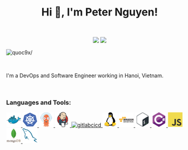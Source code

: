 <h1 align="center">Hi 👋, I'm Peter Nguyen!</h1>
<br>

<p align = "center">
  <img src = "https://github-readme-stats.vercel.app/api?username=quoc9x&show_icons=true&theme=tokyonight" width = 400>
  <img src = "https://github-readme-streak-stats.herokuapp.com?user=quoc9x&theme=blue-green&hide_border=true" width = 400>
</p>

<p align="left"> <img src=https://komarev.com/ghpvc/?username=quoc9x&color=brightgreen alt=quoc9x/> </p><br>

I'm a DevOps and Software Engineer working in Hanoi, Vietnam. 

<br>
<h3 align="left">Languages and Tools:</h3>
<p align="left">
    <a href="https://www.docker.com/" target="_blank"> <img src="https://raw.githubusercontent.com/devicons/devicon/master/icons/docker/docker-original.svg" alt="docker" width="40" height="40"/> </a>
    <a href="https://kubernetes.io/" target="_blank"> <img src="https://raw.githubusercontent.com/devicons/devicon/master/icons/kubernetes/kubernetes-plain.svg" alt="kubernetes" width="40" height="40"/> </a>
    <a href="https://argoproj.github.io/" target="_blank"> <img src="https://raw.githubusercontent.com/devicons/devicon/master/icons/argocd/argocd-original.svg" alt="argocd" width="40" height="40"/> </a>
    <a href="https://www.jenkins.io/" target="_blank"> <img src="https://raw.githubusercontent.com/devicons/devicon/master/icons/jenkins/jenkins-original.svg" alt="jenkins" width="40" height="40"/> </a>
    <a href="https://docs.gitlab.com/ee/ci/" target="_blank"> <img src="https://camo.githubusercontent.com/07a52f72326754e7fe182adce6b572f1fc2bea794916e8c75e249d9b171fd4f6/68747470733a2f2f61626f75742e6769746c61622e636f6d2f696d616765732f63692f6769746c61622d63692d63642d6c6f676f5f32782e706e67" alt="gitlabcicd" width="40" height="40"/> </a>
    <a href="https://www.linux.org/" target="_blank"> <img src="https://raw.githubusercontent.com/devicons/devicon/master/icons/linux/linux-original.svg" alt="linux" width="40" height="40"/> </a>
    <a href="https://aws.amazon.com/" target="_blank"> <img src="https://raw.githubusercontent.com/devicons/devicon/master/icons/amazonwebservices/amazonwebservices-original-wordmark.svg" alt="aws" width="40" height="40"/> </a>
    <a href="https://dotnet.microsoft.com/en-us/languages/csharp" target="_blank"> <img src="https://raw.githubusercontent.com/devicons/devicon/master/icons/bash/bash-original.svg" alt="bash" width="40" height="40"/> </a>
    <a href="https://www.gnu.org/software/bash/" target="_blank"> <img src="https://raw.githubusercontent.com/devicons/devicon/master/icons/csharp/csharp-original.svg" alt="csharp" width="40" height="40"/> </a>
    <a href="https://developer.mozilla.org/en-US/docs/Web/JavaScript" target="_blank"> <img src="https://raw.githubusercontent.com/devicons/devicon/master/icons/javascript/javascript-original.svg" alt="javascript" width="40" height="40"/> </a>
    <a href="https://www.mongodb.com/" target="_blank"> <img src="https://raw.githubusercontent.com/devicons/devicon/master/icons/mongodb/mongodb-original-wordmark.svg" alt="mongodb" width="40" height="40"/> </a>
    <a href="https://www.mysql.com/" target="_blank"> <img src="https://raw.githubusercontent.com/devicons/devicon/master/icons/mysql/mysql-original.svg" alt="mysql" width="40" height="40"/> </a>
    </p>

<!---
quoc9x/quoc9x is a ✨ special ✨ repository because its `README.md` (this file) appears on your GitHub profile.
You can click the Preview link to take a look at your changes.
--->
